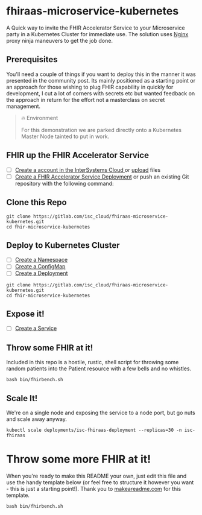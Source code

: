 # fhiraas-microservice-kubernetes

A Quick way to invite the FHIR Accelerator Service to your Microservice party in a Kubernetes Cluster for immediate use.  The solution uses [Nginx](https://www.nginx.com) proxy ninja maneuvers to get the job done.

## Prerequisites

You'll need a couple of things if you want to deploy this in the manner it was presented in the community post. Its mainly positioned as a starting point or an approach for those wishing to plug FHIR capability in quickly for development, I cut a lot of corners with secrets etc but wanted feedback on the approach in return for the effort not a masterclass on secret management.

> 🔥 Environment
> 
> For this demonstration we are parked directly onto a Kubernetes Master Node tainted to put in work.

## FHIR up the FHIR Accelerator Service

- [ ] [Create a account in the InterSystems Cloud ](https://gitlab.com/-/experiment/new_project_readme_content:08628bec7a790d72f5f9d5aabd50d2f3?https://docs.gitlab.com/ee/user/project/repository/web_editor.html#create-a-file) or [upload](https://gitlab.com/-/experiment/new_project_readme_content:08628bec7a790d72f5f9d5aabd50d2f3?https://docs.gitlab.com/ee/user/project/repository/web_editor.html#upload-a-file) files
- [ ] [Create a FHIR Accelerator Service Deployment](https://gitlab.com/-/experiment/new_project_readme_content:08628bec7a790d72f5f9d5aabd50d2f3?https://docs.gitlab.com/ee/gitlab-basics/add-file.html#add-a-file-using-the-command-line) or push an existing Git repository with the following command:

## Clone this Repo

```
git clone https://gitlab.com/isc_cloud/fhiraas-microservice-kubernetes.git
cd fhir-microservice-kubernetes
```

## Deploy to Kubernetes Cluster

- [ ] [Create a Namespace](https://gitlab.com/-/experiment/new_project_readme_content:08628bec7a790d72f5f9d5aabd50d2f3?https://gitlab.com/isc_cloud/fhiraas-microservice-kubernetes/-/settings/integrations)
- [ ] [Create a ConfigMap](https://gitlab.com/-/experiment/new_project_readme_content:08628bec7a790d72f5f9d5aabd50d2f3?https://gitlab.com/isc_cloud/fhiraas-microservice-kubernetes/-/settings/integrations)
- [ ] [Create a Deployment](https://gitlab.com/-/experiment/new_project_readme_content:08628bec7a790d72f5f9d5aabd50d2f3?https://gitlab.com/isc_cloud/fhiraas-microservice-kubernetes/-/settings/integrations)

```
git clone https://gitlab.com/isc_cloud/fhiraas-microservice-kubernetes.git
cd fhir-microservice-kubernetes
```

## Expose it!
- [ ] [Create a Service](https://gitlab.com/-/experiment/new_project_readme_content:08628bec7a790d72f5f9d5aabd50d2f3?https://gitlab.com/isc_cloud/fhiraas-microservice-kubernetes/-/settings/integrations)

## Throw some FHIR at it!
Included in this repo is a hostile, rustic, shell script for throwing some random patients into the Patient resource with a few bells and no whistles.

```
bash bin/fhirbench.sh
```
## Scale It!

We're on a single node and exposing the service to a node port, but go nuts and scale away anyway.

```
kubectl scale deployments/isc-fhiraas-deployment --replicas=30 -n isc-fhiraas
```
# Throw some more FHIR at it!

When you're ready to make this README your own, just edit this file and use the handy template below (or feel free to structure it however you want - this is just a starting point!).  Thank you to [makeareadme.com](https://gitlab.com/-/experiment/new_project_readme_content:08628bec7a790d72f5f9d5aabd50d2f3?https://www.makeareadme.com/) for this template.

```
bash bin/fhirbench.sh
```



